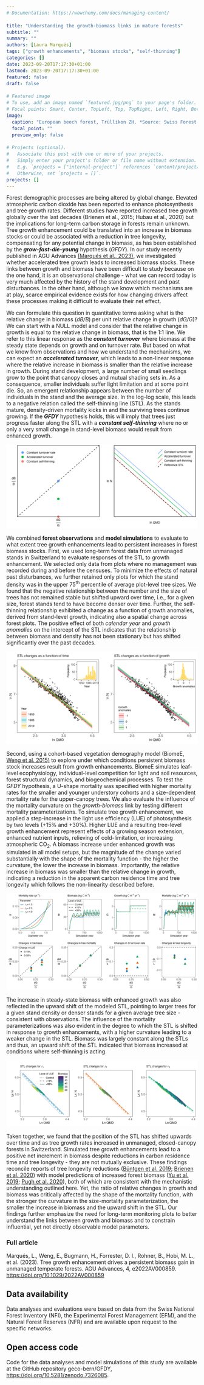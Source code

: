 ```yaml
---
# Documentation: https://wowchemy.com/docs/managing-content/

title: "Understanding the growth-biomass links in mature forests"
subtitle: ""
summary: ""
authors: [Laura Marqués]
tags: ["growth enhancements", "biomass stocks", "self-thinning"]
categories: []
date: 2023-09-20T17:17:30+01:00
lastmod: 2023-09-20T17:17:30+01:00
featured: false
draft: false

# Featured image
# To use, add an image named `featured.jpg/png` to your page's folder.
# Focal points: Smart, Center, TopLeft, Top, TopRight, Left, Right, BottomLeft, Bottom, BottomRight.
image:
  caption: "European beech forest, Trüllikon ZH. *Source: Swiss Forest National Inventory.*"
  focal_point: ""
  preview_only: false

# Projects (optional).
#   Associate this post with one or more of your projects.
#   Simply enter your project's folder or file name without extension.
#   E.g. `projects = ["internal-project"]` references `content/project/deep-learning/index.md`.
#   Otherwise, set `projects = []`.
projects: []
---
```


Forest demographic processes are being altered by global change. Elevated atmospheric carbon dioxide has been reported to enhance photosynthesis and tree growth rates. Different studies have reported increased tree growth globally over the last decades (Brienen et al., 2015; Hubau et al., 2020) but the implications for long-term carbon storage in forests remain unknown. Tree growth enhancement could be translated into an increase in biomass stocks or could be associated with a reduction in tree longevity, compensating for any potential change in biomass, as has been established by the ***grow-fast-die-young*** hypothesis (*GFDY*). In our study recently published in AGU Advances [(Marqués et al., 2023)](https://agupubs.onlinelibrary.wiley.com/doi/10.1029/2022AV000859), we investigated whether accelerated tree growth leads to increased biomass stocks. These links between growth and biomass have been difficult to study because on the one hand, it is an observational challenge - what we can record today is very much affected by the history of the stand development and past disturbances. In the other hand, although we know which mechanisms are at play, scarce empirical evidence exists for how changing drivers affect these processes making it difficult to evaluate their net effect.

We can formulate this question in quantitative terms asking what is the relative change in biomass (*dB/B*) per unit relative change in growth (*dG/G*)? We can start with a NULL model and consider that the relative change in growth is equal to the relative change in biomass, that is the 1:1 line. We refer to this linear response as the ***constant turnover*** where biomass at the steady state depends on growth and on turnover rate. But based on what we know from observations and how we understand the mechanisms, we can expect an ***accelerated turnover***, which leads to a non-linear response where the relative increase in biomass is smaller than the relative increase in growth. During stand development, a large number of small seedlings grow to the point that canopy closes and mutual shading sets in. As a consequence, smaller individuals suffer light limitation and at some point die. So, an emergent relationship appears between the number of individuals in the stand and the average size. In the log-log scale, this leads to a negative relation called the self-thinning line (STL). As the stands mature, density-driven mortality kicks in and the surviving trees continue growing. If the ***GFDY*** hypothesis holds, this will imply that trees just progress faster along the STL with a ***constant self-thinning*** where no or only a very small change in stand-level biomass would result from enhanced growth. 

![Conceptual model](fig2.png "Conceptual model of biomass and STL responses to tree growth enhancement.")

We combined **forest observations** and **model simulations** to evaluate to what extent tree growth enhancements lead to persistent increases in forest biomass stocks. First, we used long-term forest data from unmanaged stands in Switzerland to evaluate responses of the STL to growth enhancement. We selected only data from plots where no management was recorded during and before the censuses. To minimize the effects of natural past disturbances, we further retained only plots for which the stand density was in the upper 75<sup>th</sup> percentile of average plot-level tree sizes. We found that the negative relationship between the number and the size of trees has not remained stable but shifted upward over time, i.e., for a given size, forest stands tend to have become denser over time. Further, the self-thinning relationship exhibited a change as a function of growth anomalies, derived from stand-level growth, indicating also a spatial change across forest plots. The positive effect of both *calendar year* and *growth anomalies* on the intercept of the STL indicates that the relationship between biomass and density has not been stationary but has shifted significantly over the past decades. 

![STL changes](fig3.png "STL changes as a function of time and growth in unmanaged Swiss forests.")

Second, using a cohort-based vegetation demography model (BiomeE, [Weng et al. 2015)](https://bg.copernicus.org/articles/12/2655/2015/) to explore under which conditions persistent biomass stock increases result from growth enhancements. BiomeE simulates leaf-level ecophysiology, individual-level competition for light and soil resources, forest structural dynamics, and biogeochemical processes. To test the *GFDY* hypothesis, a U-shape mortality was specified with higher mortality rates for the smaller and younger understory cohorts and a size-dependent mortality rate for the upper-canopy trees. We also evaluate the influence of the mortality curvature on the *growth-biomass* link by testing different mortality parameterizations. To simulate tree growth enhancement, we applied a step-increase in the light use efficiency (LUE) of photosynthesis by two levels (+15% and +30%). Higher LUE and a resulting tree-level growth enhancement represent effects of a growing season extension, enhanced nutrient inputs, relieving of cold-limitation, or increasing atmospheric CO<sub>2</sub>. A biomass increase under enhanced growth was simulated in all model setups, but the magnitude of the change varied substantially with the shape of the mortality function - the higher the curvature, the lower the increase in biomass. Importantly, the relative increase in biomass was smaller than the relative change in growth, indicating a reduction in the apparent carbon residence time and tree longevity which follows the non-linearity described before. 

![Model simulations](fig4.png "Model simulations for size-dependent mortality showing absolute and relative changes in biomass, growth, mortality, carbon turnover rate and tree longevity.")

The increase in steady-state biomass with enhanced growth was also reflected in the upward shift of the modeled STL, pointing to larger trees for a given stand density or denser stands for a given average tree size - consistent with observations. The influence of the mortality parameterizations was also evident in the degree to which the STL is shifted in response to growth enhancements, with a higher curvature leading to a weaker change in the STL. Biomass was largely constant along the STLs and thus, an upward shift of the STL indicated that biomass increased at conditions where self-thinning is acting. 

![Simulated STL changes](fig5.png "Simulated STL changes under increased LUE.")

Taken together, we found that the position of the STL has shifted upwards over time and as tree growth rates increased in unmanaged, closed-canopy forests in Switzerland. Simulated tree growth enhancements lead to a positive net increment in biomass despite reductions in carbon residence time and tree longevity - they are not mutually exclusive. These findings reconcile reports of tree longevity reductions ([Büntgen et al. 2019](https://www.nature.com/articles/s41467-019-10174-4); [Brienen et al. 2020](https://www.nature.com/articles/s41467-020-17966-z)) with model predictions of increased forest biomass ([Yu et al. 2019](https://www.pnas.org/doi/full/10.1073/pnas.1821387116); [Pugh et al. 2020](https://bg.copernicus.org/articles/17/3961/2020/)), both of which are consistent with the mechanistic understanding outlined here. Yet, the ratio of relative changes in growth and biomass was critically affected by the shape of the mortality function, with the stronger the curvature in the size-mortality parameterization, the smaller the increase in biomass and the upward shift in the STL. Our findings further emphasize the need for long-term monitoring plots to better understand the links between growth and biomass and to constrain influential, yet not directly observable model parameters.

### Full article
Marqués, L., Weng, E., Bugmann, H., Forrester, D. I., Rohner, B., Hobi, M. L., et al. (2023). Tree growth enhancement drives a persistent biomass gain in unmanaged temperate forests. AGU Advances, 4, e2022AV000859. https://doi.org/10.1029/2022AV000859

## Data availability
Data analyses and evaluations were based on data from the Swiss National Forest Inventory (NFI), the Experimental Forest Management (EFM), and the Natural Forest Reserves (NFR) and are available upon request to the specific networks.

## Open access code
Code for the data analyses and model simulations of this study are available at the GitHub repository geco-bern/GFDY, https://doi.org/10.5281/zenodo.7326085.

